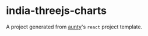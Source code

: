 # india-threejs-charts

A project generated from [aunty](https://github.com/abcnews/aunty)'s `react` project template.
